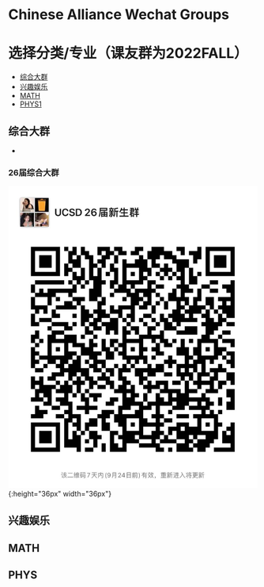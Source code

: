 # Chinese Alliance Wechat Groups

# 选择分类/专业（课友群为2022FALL）
- [综合大群](#综合大群)
- [兴趣娱乐](#兴趣娱乐)
- [MATH](#MATH)
- [PHYS1](#PHYS)


## 综合大群
- 

### 26届综合大群
![image info](QRCodes/综合大群/26.jpg){:height="36px" width="36px"}


## 兴趣娱乐
## MATH
## PHYS

